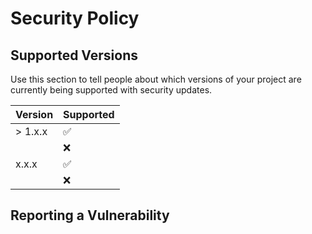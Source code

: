 # Security Policy

## Supported Versions

Use this section to tell people about which versions of your project are
currently being supported with security updates.

| Version | Supported          |
| ------- | ------------------ |
| > 1.x.x | :white_check_mark: |
|         | :x:                |
| x.x.x   | :white_check_mark: |
|         | :x:                |

## Reporting a Vulnerability
